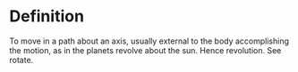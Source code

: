 # Definition

To move in a path about an axis, usually external to the body
accomplishing the motion, as in the planets revolve about the sun. Hence
revolution. See rotate.
